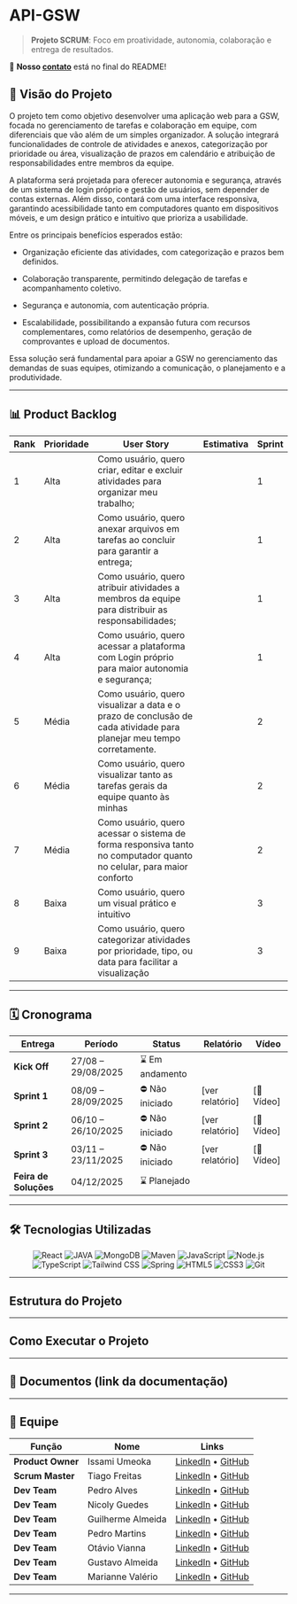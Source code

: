 
# API-GSW

> **Projeto SCRUM**: Foco em proatividade, autonomia, colaboração e entrega de resultados.

📌 **Nosso [contato](#equipe)** está no final do README!  

## 📌 Visão do Projeto <a name="visao-do-projeto"></a>

O projeto tem como objetivo desenvolver uma aplicação web para a GSW, focada no gerenciamento de tarefas e colaboração em equipe, com diferenciais que vão além de um simples organizador. A solução integrará funcionalidades de controle de atividades e anexos, categorização por prioridade ou área, visualização de prazos em calendário e atribuição de responsabilidades entre membros da equipe.

A plataforma será projetada para oferecer autonomia e segurança, através de um sistema de login próprio e gestão de usuários, sem depender de contas externas. Além disso, contará com uma interface responsiva, garantindo acessibilidade tanto em computadores quanto em dispositivos móveis, e um design prático e intuitivo que prioriza a usabilidade.

Entre os principais benefícios esperados estão:

* Organização eficiente das atividades, com categorização e prazos bem definidos.

* Colaboração transparente, permitindo delegação de tarefas e acompanhamento coletivo.

* Segurança e autonomia, com autenticação própria.

* Escalabilidade, possibilitando a expansão futura com recursos complementares, como relatórios de desempenho, geração de comprovantes e upload de documentos.

Essa solução será fundamental para apoiar a GSW no gerenciamento das demandas de suas equipes, otimizando a comunicação, o planejamento e a produtividade.

---
## 📊 Product Backlog  <a name="product-backlog"></a>

| Rank | Prioridade | User Story                                                                 | Estimativa | Sprint |
|------|------------|-----------------------------------------------------------------------------|------------|--------|
| 1    | Alta       | Como usuário, quero criar, editar e excluir atividades para organizar meu trabalho; |           | 1      |
| 2    | Alta       | Como usuário, quero anexar arquivos em tarefas ao concluir para garantir a entrega; |           | 1      |
| 3    | Alta       | Como usuário, quero atribuir atividades a membros da equipe para distribuir as responsabilidades; |           | 1      |
| 4    | Alta       | Como usuário, quero acessar a plataforma com Login próprio para maior autonomia e segurança; |           | 1      |
| 5    | Média      | Como usuário, quero visualizar a data e o prazo de conclusão de cada atividade para planejar meu tempo corretamente. |           | 2      |
| 6    | Média      | Como usuário, quero visualizar tanto as tarefas gerais da equipe quanto às minhas |           | 2      |
| 7    | Média      | Como usuário, quero acessar o sistema de forma responsiva tanto no computador quanto no celular, para maior conforto |           | 2      |
| 8    | Baixa      | Como usuário, quero um visual prático e intuitivo |           | 3      |
| 9    | Baixa      | Como usuário, quero categorizar atividades por prioridade, tipo, ou data para facilitar a visualização |           | 3      |


---

## 🗓️ Cronograma <a name="cronograma"></a>
| Entrega | Período | Status | Relatório | Vídeo |
|---|---|---|---|---|
| **Kick Off** | 27/08 – 29/08/2025 | ⌛ Em andamento | | |
| **Sprint 1** | 08/09 – 28/09/2025 | ⛔ Não iniciado | [ver relatório] | [🎥 Vídeo] |
| **Sprint 2** | 06/10 – 26/10/2025 | ⛔ Não iniciado | [ver relatório] | [🎥 Vídeo] |
| **Sprint 3** | 03/11 – 23/11/2025 | ⛔ Não iniciado | [ver relatório] | [🎥 Vídeo] |
| **Feira de Soluções** | 04/12/2025 | ⌛ Planejado | | |
---
## 🛠️ Tecnologias Utilizadas <a name="tecnologias"></a>

<div align="center">
  <p align="center">
    <img src="https://img.shields.io/badge/React-61DAFB?style=for-the-badge&logo=react&logoColor=white" alt="React" />
    <img src="https://img.shields.io/badge/Java-ED8B00?style=for-the-badge&logo=openjdk&logoColor=white" alt="JAVA">
    <img src="https://img.shields.io/badge/-MongoDB-13aa52?style=for-the-badge&logo=mongodb&logoColor=white" alt="MongoDB"/>
    <img src= "https://img.shields.io/badge/Apache%20Maven-C71A36?style=for-the-badge&logo=Apache%20Maven&logoColor=white" alt="Maven"/>
        <img src="https://img.shields.io/badge/JavaScript-F7DF1E?style=for-the-badge&logo=javascript&logoColor=black" alt="JavaScript" />
            <img src="https://img.shields.io/badge/Node.js-339933?style=for-the-badge&logo=nodedotjs&logoColor=white" alt="Node.js" />
    <img src="https://img.shields.io/badge/TypeScript-3178C6?style=for-the-badge&logo=typescript&logoColor=white" alt="TypeScript" />
    <img src="https://img.shields.io/badge/Tailwind_CSS-38B2AC?style=for-the-badge&logo=tailwind-css&logoColor=white" alt="Tailwind CSS" />
    <img src="https://img.shields.io/badge/SpringBoot-6DB33F?style=for-the-badge&logo=Spring&logoColor=white" alt="Spring"/>
    <img src="https://img.shields.io/badge/HTML5-E34F26?style=for-the-badge&logo=html5&logoColor=white" alt="HTML5" />
    <img src="https://img.shields.io/badge/CSS3-1572B6?style=for-the-badge&logo=css3&logoColor=white" alt="CSS3" />
    <img src="https://img.shields.io/badge/Git-F05032?style=for-the-badge&logo=git&logoColor=white" alt="Git" />
  </p>
</div>

------
## Estrutura do Projeto 
------
## Como Executar o Projeto
------
## 📄 Documentos <a name="documentos"></a> (link da documentação)


---

## 👥 Equipe <a name="equipe"></a>
>

| Função           | Nome                  | Links                                                                                                                                      |  
|-------------------|-----------------------|--------------------------------------------------------------------------------------------------------------------------------------------|  
| **Product Owner**      | Issami Umeoka         | [LinkedIn](https://www.linkedin.com/in/issami-umeoka-786716226/) • [GitHub](https://github.com/IssamiU)                                   |                              |  
| **Scrum Master**      | Tiago Freitas         | [LinkedIn](https://www.linkedin.com/in/tiago-freitas-74730b2a9/) • [GitHub](https://github.com/tiagow2)                          |  
| **Dev Team**      | Pedro Alves           | [LinkedIn](https://www.linkedin.com/in/pedro-alves-579a93140/) • [GitHub](https://github.com/pphvaz)                                       |  
| **Dev Team**      | Nicoly Guedes         | [LinkedIn](https://www.linkedin.com/in/nicoly-guedes-dev/) • [GitHub](https://github.com/nicolygz)                                         |  
| **Dev Team**      | Guilherme Almeida     | [LinkedIn](https://www.linkedin.com/in/guilherme-almeida-profile/) • [GitHub](https://github.com/AlmdGuilherme)                            |  
| **Dev Team**      | Pedro Martins         | [LinkedIn](https://www.linkedin.com/in/pedro-henrique-martins-55a0752a4/) • [GitHub](https://github.com/pedro-h-martins)                   |  
| **Dev Team**      | Otávio Vianna         | [LinkedIn](https://www.linkedin.com/in/ot%C3%A1vio-vianna-lima-1b26a932a/) • [GitHub](https://github.com/tuzzooz)                         |   
| **Dev Team**      | Gustavo Almeida       | [LinkedIn](https://www.linkedin.com/in/gustavo-almeida-camargo/) • [GitHub](https://github.com/GustavoAC0802)                                                               |  
| **Dev Team**      | Marianne Valério       | [LinkedIn](https://www.linkedin.com/in/marianne-valério-nunes-701568292 "https://www.linkedin.com/in/marianne-val%c3%a9rio-nunes-701568292") • [GitHub](https://github.com/mariannevalerion)                                                               |  

---
